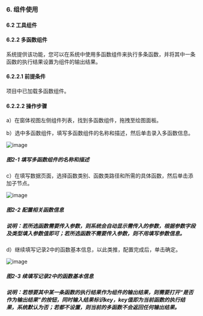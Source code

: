 ### 6. 组件使用

#### 6.2 工具组件

#### 6.2.2 多函数组件

系统提供该功能，您可以在系统中使用多函数组件来执行多条函数，并将其中一条函数的执行结果设置为组件的输出结果。

#### 6.2.2.1 前提条件

项目中已加载多函数组件。

#### 6.2.2.2 操作步骤

a）在窗体视图左侧组件列表，找到多函数组件，拖拽至绘图面板。

b）选中多函数组件，填写多函数组件的名称和描述，然后单击录入多函数信息。

![image](https://user-images.githubusercontent.com/79617492/208049872-9353ad77-a84a-4094-8185-0c1de35ae3da.png)

##### 图2-1 填写多函数组件的名称和描述

c）在填写数据页面，选择函数类别、函数类路径和所需的具体函数，然后单击添加子节点。

![image](https://user-images.githubusercontent.com/79617492/208049916-02cd0be6-bcdc-486d-9ac2-32d31193f09a.png)

##### 图2-2 配置相关函数信息

##### 说明：若所选函数需要传入参数，则系统会自动显示需传入的参数，根据参数字段及类型填入参数值即可；若所选函数不需要传入参数，则不用填写参数信息。

d）继续填写记录2中的函数基本信息，以此类推，配置完成后，单击确定。

![image](https://user-images.githubusercontent.com/79617492/208049938-e3fc063d-0e14-463f-b82e-9b2d295e0a28.png)

##### 图2-3 续填写记录2中的函数基本信息

##### 说明：若想要其中某一条函数的执行结果作为组件的输出结果，则需要打开“是否作为输出结果”的按钮，同时输入结果标识key，key值即为当前函数的执行结果，系统默认为否；若都不设置，则当前的多函数不会返回任何输出结果。
